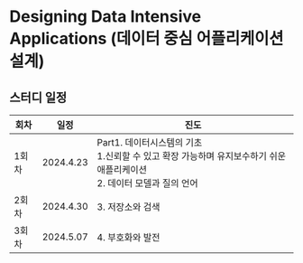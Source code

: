 # Designing Data Intensive Applications (데이터 중심 어플리케이션 설계)

## 스터디 일정
|회차|일정|진도|
|----|----|---|
|1회차|2024.4.23|Part1. 데이터시스템의 기초<br/>1.신뢰할 수 있고 확장 가능하며 유지보수하기 쉬운 애플리케이션<br/> 2. 데이터 모델과 질의 언어|
|2회차|2024.4.30|3. 저장소와 검색|
|3회차|2024.5.07|4. 부호화와 발전|